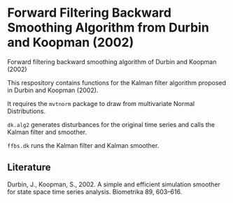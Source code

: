 # Forward Filtering Backward Smoothing Algorithm from Durbin and Koopman (2002)
Forward filtering backward smoothing algorithm of Durbin and Koopman (2002)

This respository contains functions for the Kalman filter algorithm proposed in Durbin and Koopman (2002).

It requires the <code>mvtnorm</code> package to draw from multivariate Normal Distributions.

<code>dk.alg2</code> generates disturbances for the original time series and calls the Kalman filter and smoother.

<code>ffbs.dk</code> runs the Kalman filter and Kalman smoother.

## Literature
Durbin, J., Koopman, S., 2002. A simple and efficient simulation smoother for state
space time series analysis. Biometrika 89, 603–616.

